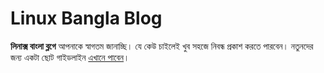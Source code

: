 # Linux Bangla Blog

**লিনাক্স বাংলা ব্লগে** আপনাকে স্বাগতম জানাচ্ছি। যে কেউ চাইলেই খুব সহজে নিবন্ধ প্রকাশ করতে পারবেন। নতুনদের জন্য একটা ছোট গাইডলাইন [এখানে পাবেন](https://linux-bangla.github.io/sharafat/কিভাবে-পোস্ট-পাবলিশ-করতে-হয়/)।

